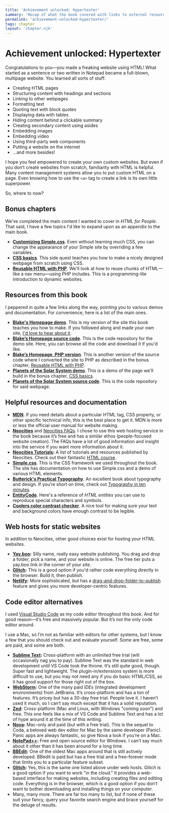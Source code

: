 ```yaml
---
title: 'Achievement unlocked: Hypertexter'
summary: 'Recap of what the book covered with links to external resources and documentation related to web development and design.'
permalink: 'achievement-unlocked-hypertexter/'
tags: chapter
layout: 'chapter.njk'
---
```


# Achievement unlocked: Hypertexter

Congratulations to you—you made a freaking website using HTML! What started as a sentence or two written in Notepad became a full-blown, multipage website. You learned all sorts of stuff:

- Creating HTML pages
- Structuring content with headings and sections
- Linking to other webpages
- Formatting text
- Quoting text with block quotes
- Displaying data with tables
- Hiding content behind a clickable summary
- Creating secondary content using asides
- Embedding images
- Embedding video
- Using third-party web components
- Putting a website on the internet
- ...and more besides!

I hope you feel empowered to create your own custom websites. But even if you don’t create websites from scratch, familiarity with HTML is helpful. Many content management systems allow you to put custom HTML on a page. Even knowing how to use the `<a>` tag to create a link is its own little superpower.

So, where to now?

## Bonus chapters

We’ve completed the main content I wanted to cover in _HTML for People_. That said, I have a few topics I'd like to expand upon as an appendix to the main book.

- **[Customizing Simple.css](/customizing-simple-css)**. Even without learning much CSS, you can change the appearance of your Simple site by overriding a few variables.
- **[CSS basics](/css-basics)**. This side quest teaches you how to make a nicely designed webpage from scratch using CSS.
- **[Reusable HTML with PHP](/reusable-html-with-php)**. We'll look at how to reuse chunks of HTML—like a nav menu—using PHP includes. This is a programming-lite introduction to dynamic websites.

## Resources from this book

I peppered in quite a few links along the way, pointing you to various demos and documentation. For convenience, here is a list of the main ones.

- **[Blake's Homepage demo](https://demo.htmlforpeople.com/)**. This is my version of the site this book teaches you how to make. If you followed along and made your own site, [I'd love to hear about it](https://blakewatson.com/about/#contact-me).
- **[Blake’s Homepage source code](https://github.com/blakewatson/htmlforpeopledemo)**. This is the code repository for the demo site. Here, you can browse all the code and download it if you'd like.
- **[Blake’s Homepage, PHP version](https://github.com/blakewatson/htmlforpeopledemo/tree/php)**. This is another version of the source code where I converted the site to PHP as described in the bonus chapter, [Reusable HTML with PHP](/reusable-html-with-php).
- **[Planets of the Solar System demo](https://planets.htmlforpeople.com/)**. This is a demo of the page we'll build in the bonus chapter, [CSS basics](/css-basics).
- **[Planets of the Solar System source code](https://github.com/blakewatson/css-basics)**. This is the code repository for said webpage.

## Helpful resources and documentation

- **[MDN](https://developer.mozilla.org)**. If you need details about a particular HTML tag, CSS property, or other specific technical info, this is the best place to get it. MDN is more or less the official user manual for website making.
- **[Neocities](https://neocities.org/)** and [Neocities FAQs](https://neocities.org/contact). I chose to use this web hosting service in the book because it’s free and has a similar ethos (people-focused website creation). The FAQs have a lot of good information and insight into the service if you want more information about it.
- **[Neocities Tutorials](https://neocities.org/tutorials):** A list of tutorials and resources published by Neocities. Check out their fantastic [HTML course](https://neocities.org/tutorial/html/1).
- **[Simple.css](https://simplecss.org/)**. This is the CSS framework we used throughout the book. The site has documentation on how to use Simple.css and a demo of various HTML elements.
- **[Butterick's Practical Typography](https://practicaltypography.com/)**. An excellent book about typography and design. If you’re short on time, check out [Typography in ten minutes](https://practicaltypography.com/typography-in-ten-minutes.html).
- **[EntityCode](https://entitycode.com/)**. Here's a reference of _HTML entities_ you can use to reproduce special characters and symbols.
- **[Coolers color contrast checker](https://coolors.co/contrast-checker)**. A nice tool for making sure your text and background colors have enough contrast to be legible.

## Web hosts for static websites

In addition to Neocities, other good choices exist for hosting your HTML websites.

- **[Yay.boo](https://yay.boo/):** Silly name, really easy website publishing. You drag and drop a folder, pick a name, and your website is online. The free tier puts a yay.boo link in the corner of your site.
- **[Glitch](https://glitch.com/):** This is a good option if you'd rather code everything directly in the browser. Build it, then publish.
- **[Netlify](https://www.netlify.com/):** More sophisticated, but has a [drag-and-drop-folder-to-publish](https://perma.cc/W3PH-5KRS) feature and gives you more developer-centric features.

## Code editor alternatives

I used [Visual Studio Code](https://code.visualstudio.com/) as my code editor throughout this book. And for good reason—it’s free and massively popular. But it’s not the only code editor around.

I use a Mac, so I’m not as familiar with editors for other systems, but I know a few that you should check out and evaluate yourself. Some are free, some are paid, and some are both.

- **[Sublime Text](https://www.sublimetext.com/):** Cross-platform with an unlimited free trial (will occasionally nag you to pay). Sublime Text was the standard in web development until VS Code took the throne. It’s still quite good, though. Super fast and lightweight. The plugin-in/extensions system is more difficult to use, but you may not need any if you do basic HTML/CSS, as it has good support for those right out of the box.
- **[WebStorm](https://www.jetbrains.com/webstorm/):** One of the many paid _IDEs_ (integrated development environments) from JetBrains. It’s cross-platform and has a ton of features. It’s pricey but has a 30-day free trial. People love it. I haven’t used it much, so I can’t say much except that it has a solid reputation.
- **[Zed](https://zed.dev/):** Cross-platform (Mac and Linux, with Windows "coming soon") and free. This one feels like a mix of VS Code and Sublime Text and has a lot of hype around it at the time of this writing.
- **[Nova](https://nova.app/):** Mac-only and paid (but with a free trial). This is the sequel to Coda, a beloved web dev editor for Mac by the same developer (Panic). Panic apps are always fantastic, so give Nova a look if you’re on a Mac.
- **[NotePad++](https://notepad-plus-plus.org/):** Free and open source editor for Windows. I can’t say much about it other than it has been around for a long time.
- **[BBEdit](https://www.barebones.com/products/bbedit/):** One of the oldest Mac apps around that is still actively developed. BBedit is paid but has a free trial and a free-forever mode that limits you to a particular feature subset.
- **[Glitch](https://glitch.com/):** Yes, this is the same one listed above under web hosts. Glitch is a good option if you want to work "in the cloud." It provides a web-based interface for making websites, including creating files and editing code. Everything is in the browser, which is a good option if you don’t want to bother downloading and installing things on your computer.
- Many, many more. There are far too many to list, but if none of these suit your fancy, query your favorite search engine and brace yourself for the deluge of results.
